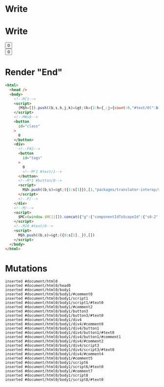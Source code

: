 # Write
  <!M[1><script>(M$h=[]).push((b,s,h,j,k)=>(k={1:h={_:j={count:0,"#text/0(":b("@marko/tags-compat-5-to-6")(b("packages/translator-interop/src/__tests__/fixtures/interop-nested-tags-to-class/components/class-layout.marko"),!0)}},2:{m5c:"s0"}},j["#text/0!"]=h,k),[])</script>


# Write
  <!--M#s0--><button id=class>0</button><div><!--F#2--><button id=tags>0<!M*1 #text/1></button><!M*1 #button/0><script>M$h.push((b,s)=>({1:s[1]}),[1,"packages/translator-interop/src/__tests__/fixtures/interop-nested-tags-to-class/template.marko_1_count",1,"packages/translator-interop/src/__tests__/fixtures/interop-nested-tags-to-class/template.marko_1_count/subscriber",])</script><!--F/--></div><!--M/--><script>$MC=(window.$MC||[]).concat({"g":{"componentIdToScopeId":{"s0-2":1}},"w":[["s0",0,{"renderBody":["packages/translator-interop/src/__tests__/fixtures/interop-nested-tags-to-class/template.marko_1_renderer",0]},{"f":1,"r":["packages/translator-interop/src/__tests__/fixtures/interop-nested-tags-to-class/template.marko_1_renderer",0]}]],"t":["packages/translator-interop/src/__tests__/fixtures/interop-nested-tags-to-class/components/class-layout.marko"]})</script><!M]0 #text/0><script>M$h.push((b,s)=>({0:s[1]._}),[])</script>


# Render "End"
```html
<html>
  <head />
  <body>
    <!--M[1-->
    <script>
      (M$h=[]).push((b,s,h,j,k)=&gt;(k={1:h={_:j={count:0,"#text/0(":b("@marko/tags-compat-5-to-6")(b("packages/translator-interop/src/__tests__/fixtures/interop-nested-tags-to-class/components/class-layout.marko"),!0)}},2:{m5c:"s0"}},j["#text/0!"]=h,k),[])
    </script>
    <!--M#s0-->
    <button
      id="class"
    >
      0
    </button>
    <div>
      <!--F#2-->
      <button
        id="tags"
      >
        0
        <!--M*1 #text/1-->
      </button>
      <!--M*1 #button/0-->
      <script>
        M$h.push((b,s)=&gt;({1:s[1]}),[1,"packages/translator-interop/src/__tests__/fixtures/interop-nested-tags-to-class/template.marko_1_count",1,"packages/translator-interop/src/__tests__/fixtures/interop-nested-tags-to-class/template.marko_1_count/subscriber",])
      </script>
      <!--F/-->
    </div>
    <!--M/-->
    <script>
      $MC=(window.$MC||[]).concat({"g":{"componentIdToScopeId":{"s0-2":1}},"w":[["s0",0,{"renderBody":["packages/translator-interop/src/__tests__/fixtures/interop-nested-tags-to-class/template.marko_1_renderer",0]},{"f":1,"r":["packages/translator-interop/src/__tests__/fixtures/interop-nested-tags-to-class/template.marko_1_renderer",0]}]],"t":["packages/translator-interop/src/__tests__/fixtures/interop-nested-tags-to-class/components/class-layout.marko"]})
    </script>
    <!--M]0 #text/0-->
    <script>
      M$h.push((b,s)=&gt;({0:s[1]._}),[])
    </script>
  </body>
</html>
```

# Mutations
```
inserted #document/html0
inserted #document/html0/head0
inserted #document/html0/body1
inserted #document/html0/body1/#comment0
inserted #document/html0/body1/script1
inserted #document/html0/body1/script1/#text0
inserted #document/html0/body1/#comment2
inserted #document/html0/body1/button3
inserted #document/html0/body1/button3/#text0
inserted #document/html0/body1/div4
inserted #document/html0/body1/div4/#comment0
inserted #document/html0/body1/div4/button1
inserted #document/html0/body1/div4/button1/#text0
inserted #document/html0/body1/div4/button1/#comment1
inserted #document/html0/body1/div4/#comment2
inserted #document/html0/body1/div4/script3
inserted #document/html0/body1/div4/script3/#text0
inserted #document/html0/body1/div4/#comment4
inserted #document/html0/body1/#comment5
inserted #document/html0/body1/script6
inserted #document/html0/body1/script6/#text0
inserted #document/html0/body1/#comment7
inserted #document/html0/body1/script8
inserted #document/html0/body1/script8/#text0
```